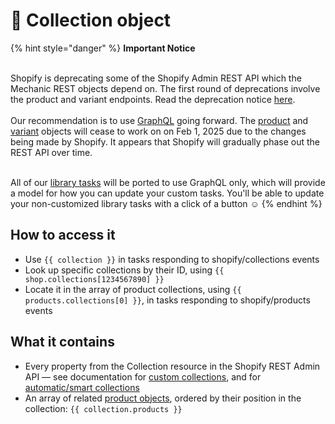 # 🚫 Collection object

{% hint style="danger" %}
**Important Notice**

\
Shopify is deprecating some of the Shopify Admin REST API which the Mechanic REST objects depend on. The first round of deprecations involve the product and variant endpoints. Read the deprecation notice [here](https://shopify.dev/docs/apps/build/graphql/migrate/new-product-model#whats-changing). \
\
Our recommendation is to use [GraphQL](../../../../core/actions/shopify.md#graphql) going forward. The [product](product.md) and [variant](variant.md) objects will cease to work on on Feb 1, 2025 due to the changes being made by Shopify. It appears that Shopify will gradually phase out the REST API over time.

\
All of our [library tasks](https://tasks.mechanic.dev/) will be ported to use GraphQL only, which will provide a model for how you can update your custom tasks. You'll be able to update your non-customized library tasks with a click of a button :relaxed:
{% endhint %}

## How to access it

* Use `{{ collection }}`  in tasks responding to shopify/collections events
* Look up specific collections by their ID, using `{{ shop.collections[1234567890] }}`
* Locate it in the array of product collections, using `{{ products.collections[0] }}`, in tasks responding to shopify/products events

## What it contains

* Every property from the Collection resource in the Shopify REST Admin API — see documentation for [custom collections](https://shopify.dev/docs/admin-api/rest/reference/products/customcollection), and for [automatic/smart collections](https://shopify.dev/docs/admin-api/rest/reference/products/smartcollection)
* An array of related [product objects](product.md), ordered by their position in the collection: `{{ collection.products }}`&#x20;
